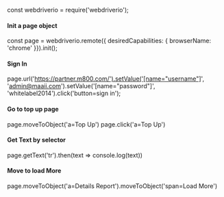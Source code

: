 const webdriverio = require('webdriverio');

#### Init a page object
const page = webdriverio.remote({ desiredCapabilities: { browserName: 'chrome' }}).init();

#### Sign In
page.url('https://partner.m800.com/').setValue('[name="username"]', 'admin@maaii.com').setValue('[name="password"]', 'whitelabel2014').click('button=sign in');

#### Go to top up page
page.moveToObject('a=Top Up')
page.click('a=Top Up')

#### Get Text by selector
page.getText('tr').then(text => console.log(text))

#### Move to load More
page.moveToObject('a=Details Report').moveToObject('span=Load More')
